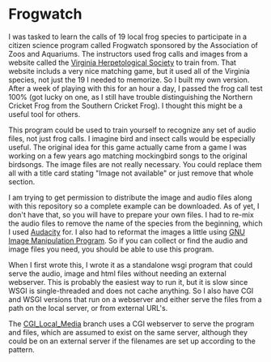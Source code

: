 # Frogwatch

I was tasked to learn the calls of 19 local frog species to participate in a citizen science program called Frogwatch sponsored by the Association of Zoos and Aquariums. The instructors used frog calls and images from a website called the [Virginia Herpetological Society](http://virginiaherpetologicalsociety.com/) to train from. That website includs a very nice matching game, but it used all of the Virginia species, not just the 19 I needed to memorize. So I built my own version. After a week of playing with this for an hour a day, I passed the frog call test 100% (got lucky on one, as I still have trouble distinguishing the Northern Cricket Frog from the Southern Cricket Frog). I thought this might be a useful tool for others.

This program could be used to train yourself to recognize any set of audio files, not just frog calls. I imagine bird and insect calls would be especially useful. The original idea for this game actually came from a game I was working on a few years ago matching mockingbird songs to the original birdsongs. The image files are not really necessary. You could replace them all with a title card stating "Image not available" or just remove that whole section.

I am trying to get permission to distribute the image and audio files along with this repository so a complete example can be downloaded. As of yet, I don't have that, so you will have to prepare your own files. I had to re-mix the audio files to remove the name of the species from the beginning, which I used [Audacity](https://www.audacityteam.org/) for. I also had to reformat the images a little using [GNU Image Manipulation Program](https://www.gimp.org). So if you can collect or find the audio and image files you need, you should be able to use this program.

When I first wrote this, I wrote it as a standalone wsgi program that could serve the audio, image and html files without needing an external webserver. This is probably the easiest way to run it, but it is slow since WSGI is single-threaded and does not cache anything. So I also have CGI and WSGI versions that run on a webserver and either serve the files from a path on the local server, or from external URL's.

The [CGI_Local_Media](https://github.com/aaronchantrill/Frogwatch/tree/cgi_local_media) branch uses a CGI webserver to serve the program and files, which are assumed to exist on the same server, although they could be on an external server if the filenames are set up according to the pattern.

